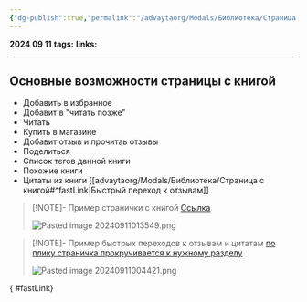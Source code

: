 ```yaml
---
{"dg-publish":true,"permalink":"/advaytaorg/Modals/Библиотека/Страница с книгой/"}
---
```


**2024 09 11**
**tags:**
**links:** 

---
## Основные возможности страницы с книгой

- Добавить в избранное
- Добавит в "читать позже"
- Читать
- Купить в магазине
- Добавит отзыв и прочитаь отзывы
- Поделиться
- Список тегов данной книги 
- Похожие книги
- Цитаты из книги
[[advaytaorg/Modals/Библиотека/Страница с книгой#^fastLink\|Быстрый переход к отзывам]]


> [!NOTE]- Пример странички с книгой
> [Ссылка](https://knigogid.ru/books/2166282-probuzhdenie-vnutrennego-geroya-12-arhetipov-kotorye-pomogut-raskryt-svoyu-lichnost-i-nayti-put)
> 
> ![Pasted image 20240911013549.png](/img/user/data/Pasted%20image%2020240911013549.png)


> [!NOTE]- Пример быстрых переходов к отзывам и цитатам
> [по плику страничка прокручивается к нужному разделу](https://bookmate.com/books/bgFavH1E/impressions)
> 
> ![Pasted image 20240911004421.png](/img/user/data/Pasted%20image%2020240911004421.png)
>
{ #fastLink}
